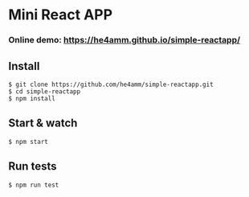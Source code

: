 # Mini React APP

### Online demo: https://he4amm.github.io/simple-reactapp/

## Install

    $ git clone https://github.com/he4amm/simple-reactapp.git
    $ cd simple-reactapp
    $ npm install

## Start & watch

    $ npm start

## Run tests

    $ npm run test
